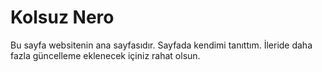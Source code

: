 # Kolsuz Nero
Bu sayfa websitenin ana sayfasıdır. Sayfada kendimi tanıttım. İleride daha fazla güncelleme eklenecek içiniz rahat olsun.
